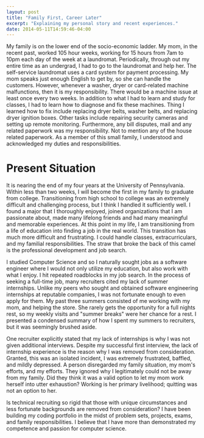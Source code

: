 ```yaml
---
layout: post
title: "Family First, Career Later"
excerpt: "Explaining my personal story and recent experiences."
date: 2014-05-11T14:59:46-04:00
---
```


My family is on the lower end of the socio-economic ladder. My mom, in the recent past,
worked 105 hour weeks, working for 15 hours from 7am to 10pm each 
day of the week at a laundromat. Periodically, through out my entire 
time as an undergrad, I had to go to the laundromat and help her. 
The self-service laundromat uses a card system for payment processing. 
My mom speaks just enough English to get by, so she can handle the 
customers. However, whenever a washer, dryer or card-related machine
malfunctions, then it is my responsibility. There would be a machine
issue at least once every two weeks. In addition to what I had to learn
and study for classes, I had to learn how to diagnose and fix these 
machines. Thing I learned how to fix include replacing dryer belts, 
washer belts, and replacing dryer ignition boxes. Other tasks include
repairing security cameras and setting up remote monitoring. 
Furthermore, any bill disputes, mail and any related paperwork was my responsibility.
Not to mention any of the house related paperwork. As a member of this small family, 
I understood and acknowledged my duties and responsibilities.

# Present Situation
It is nearing the end of my four years at the University of Pennsylvania.
Within less than two weeks, I will become the first in my family to
graduate from college. Transitioning from high school to college was
an extremely difficult and challenging process, but I think I handled it
sufficiently well. I found a major that I thoroughly enjoyed, joined 
organizations that I am passionate about, made many lifelong friends 
and had many meaningful and memorable experiences. At this point
in my life, I am transitioning from a life of education into finding a 
job in the real world. This transition has much more difficult and 
frustrating. I could handle classes, extracurriculars, and my familial
responsibilities. The straw that broke the back of this camel is 
the professional development and job search. 

I studied Computer Science and so I naturally sought jobs as a
software engineer where I would not only utilize my education, but
also work with what I enjoy. I hit repeated roadblocks in my job 
search. In the process of seeking a full-time job, many recruiters 
cited my lack of summer internships. Unlike my peers who sought and
obtained software engineering internships at reputable companies, I
was not fortunate enough to even apply for them. My past three summers 
consisted of me working with my mom, and helping the store. She rarely gets 
the opportunity for a full nights rest, so my weekly visits and 
"summer breaks" were her chance for a rest. I presented a condensed summary 
of how I spent my summers to recruiters, but it was seemingly brushed aside. 

One recruiter explicitly stated that my lack of internships is why 
I was not given additional interviews. Despite my successful first interview, 
the lack of internship experience is the reason why I was removed from consideration. 
Granted, this was an isolated incident, I was extremely frustrated, 
baffled, and mildly depressed. A person disregarded my family 
situation, my mom's efforts, and my efforts. They ignored why I 
legitimately could not be away from my family. Did they think it was 
a valid option to let my mom work herself into utter exhaustion? 
Working is her primary livelihood; quitting was not an option to her.

Is technical recruiting so rigid that those with unique circumstances 
and less fortunate backgrounds are removed from consideration? 
I have been building my coding portfolio in the midst of problem
sets, projects, exams, and family responsibilities. I believe that I 
have more than demonstrated my competence and passion for
computer science. 